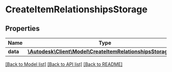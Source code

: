 # CreateItemRelationshipsStorage

## Properties
Name | Type | Description | Notes
------------ | ------------- | ------------- | -------------
**data** | [**\Autodesk\Client\Model\CreateItemRelationshipsStorageData**](CreateItemRelationshipsStorageData.md) |  | [optional] 

[[Back to Model list]](../README.md#documentation-for-models) [[Back to API list]](../README.md#documentation-for-api-endpoints) [[Back to README]](../README.md)


